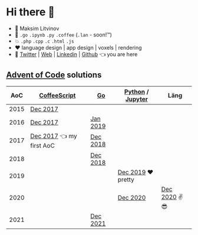 # Hi there 👋

* 🧑 Maksim Litvinov
* 🚀 `.go` `.ipynb` `.py` `.coffee` (`.lan` - soon!™)
* 💥 `.php` `.cpp` `.c` `.html` `.js`
* ❤️ language design | app design | voxels | rendering
* 💬 [Twitter](https://twitter.com/metalim) | [Web](https://mem.ee/) | [Linkedin](https://www.linkedin.com/in/metalim/) | [Github](https://github.com/metalim) 👈 you are here

## [Advent of Code](https://adventofcode.com/) solutions

| AoC  | [CoffeeScript](https://coffeescript.org/) | [Go](https://golang.org/) | [Python](https://www.python.org/) / [Jupyter](https://jupyter.org/) | Läng |
|------|-|-|-|-|
| 2015 | [Dec 2017](https://github.com/metalim/metalim.adventofcode.2015)
| 2016 | [Dec 2017](https://github.com/metalim/metalim.adventofcode.2016) | [Jan 2019](https://github.com/metalim/metalim.adventofcode.2016.go)
| 2017 | [Dec 2017](https://github.com/metalim/metalim.adventofcode.2017) 👈 my first AoC | [Dec 2018](https://github.com/metalim/metalim.adventofcode.2017.go)
| 2018 | | [Dec 2018](https://github.com/metalim/metalim.adventofcode.2018.go)
| 2019 | | | [Dec 2019](https://github.com/metalim/metalim.adventofcode.2019.python) ❤️ pretty
| 2020 | | | [Dec 2020](https://github.com/metalim/metalim.adventofcode.2020.lang) | [Dec 2020](https://github.com/metalim/metalim.adventofcode.2020.lang) ✌😎 |
| 2021 | | [Dec 2021](https://github.com/metalim/metalim.adventofcode.2021.go)

